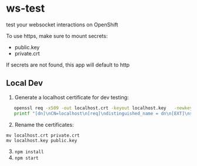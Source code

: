 # ws-test

test your websocket interactions on OpenShift

To use https, make sure to mount secrets:

 * public.key
 * private.crt 

If secrets are not found, this app will default to http

## Local Dev

1. Generate a localhost certificate for dev testing:
```bash
   openssl req -x509 -out localhost.crt -keyout localhost.key   -newkey rsa:2048 -nodes -sha256   -subj '/CN=localhost' -extensions EXT -config <( \
   printf "[dn]\nCN=localhost\n[req]\ndistinguished_name = dn\n[EXT]\nsubjectAltName=DNS:localhost\nkeyUsage=digitalSignature\nextendedKeyUsage=serverAuth")
```
2. Rename the certificates:
```
mv localhost.crt private.crt
mv localhost.key public.key
```
3. `npm install`
4. `npm start`
